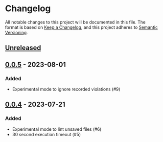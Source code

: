 # Changelog
All notable changes to this project will be documented in this file.
The format is based on [Keep a Changelog](https://keepachangelog.com/en/1.0.0/),
and this project adheres to [Semantic Versioning](https://semver.org/spec/v2.0.0.html).

## [Unreleased]

## [0.0.5] - 2023-08-01

### Added
- Experimental mode to ignore recorded violations (#9)

## [0.0.4] - 2023-07-21

### Added
- Experimental mode to lint unsaved files (#6)
- 30 second execution timeout (#5)

[Unreleased]: https://github.com/vinted/packwerk-intellij/compare/v0.0.5...HEAD
[0.0.5]: https://github.com/vinted/packwerk-intellij/compare/v0.0.4...v0.0.5
[0.0.4]: https://github.com/vinted/packwerk-intellij/commits/v0.0.4
